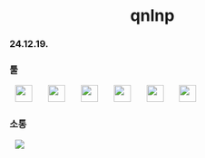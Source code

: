 
<h1 align="center">qnlnp</h1>

<h3>24.12.19.</h3>


<h3>툴</h3>

<div>
<img src="https://img.shields.io/badge/php-777BB4?style=flat-square&logo=PHP&logoColor=white" style="height : 30px; margin-left : 10px; margin-right : 10px;"/></a>&nbsp;
<img src="https://img.shields.io/badge/MySQL-4479A1?style=flat-square&logo=MySQL&logoColor=white" style="height : 30px; margin-left : 10px; margin-right : 10px;"/></a>&nbsp;
<img src="https://img.shields.io/badge/HTML5-E34F26?style=flat-square&logo=HTML5&logoColor=white" style="height : 30px; margin-left : 10px; margin-right : 10px;"/></a>&nbsp;
<img src="https://img.shields.io/badge/CSS3-1572B6?style=flat-square&logo=CSS3&logoColor=white" style="height : 30px; margin-left : 10px; margin-right : 10px;"/></a>&nbsp;
<img src="https://img.shields.io/badge/JavaScript-F7DF1E?style=flat-square&logo=JavaScript&logoColor=white" style="height : 30px; margin-left : 10px; margin-right : 10px;"/></a>&nbsp;
<img src="https://img.shields.io/badge/JavaScript-e4c901?style=flat-square&logo=JavaScript&logoColor=white" style="height : 30px; margin-left : 10px; margin-right : 10px;"/></a>&nbsp;
</div>

<h3>소통</h3>

<a href="https://qnlnpious@gmail.com">
    <img src="http://img.shields.io/badge/Gmail-EA4335?style=flat&logo=Gmail&logoColor=white&link=https://qnlnpious@gmail.com"
        style="height : auto; margin-left : 10px; margin-right : 10px;"/>
</a>



<!--
<img src="https://img.shields.io/badge/표현하고자 하는 말-색상?style=flat-square&logo=simpleicons에서 지칭하는 아이콘명&logoColor=아이콘색상" style="height : auto; margin-left : 10px; margin-right : 10px;"/>
-->


<!--
**qnlnp/qnlnp** is a ✨ _special_ ✨ repository because its `README.md` (this file) appears on your GitHub profile.

Here are some ideas to get you started:

- 🔭 I’m currently working on ...
- 🌱 I’m currently learning ...
- 👯 I’m looking to collaborate on ...
- 🤔 I’m looking for help with ...
- 💬 Ask me about ...
- 📫 How to reach me: ...
- 😄 Pronouns: ...
- ⚡ Fun fact: ...
-->

